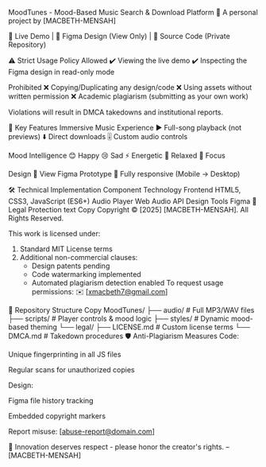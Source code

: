 MoodTunes - Mood-Based Music Search & Download Platform 🎵
A personal project by [MACBETH-MENSAH]

🔗 Live Demo |
🎨 Figma Design (View Only) |
📂 Source Code (Private Repository)

⚠️ Strict Usage Policy
Allowed
✔️ Viewing the live demo
✔️ Inspecting the Figma design in read-only mode

Prohibited
❌ Copying/Duplicating any design/code
❌ Using assets without written permission
❌ Academic plagiarism (submitting as your own work)

Violations will result in DMCA takedowns and institutional reports.

🎯 Key Features
Immersive Music Experience
▶️ Full-song playback (not previews)
⬇️ Direct downloads
🎚️ Custom audio controls

Mood Intelligence
😊 Happy
😢 Sad
⚡ Energetic
🧘 Relaxed
🎯 Focus

Design
🎨 View Figma Prototype
📱 Fully responsive (Mobile → Desktop)

🛠️ Technical Implementation
Component	Technology
Frontend	HTML5, CSS3, JavaScript (ES6+)
Audio Player	Web Audio API
Design Tools	Figma
📜 Legal Protection
text
Copy
Copyright © [2025] [MACBETH-MENSAH]. All Rights Reserved.

This work is licensed under:
1. Standard MIT License terms
2. Additional non-commercial clauses:
   - Design patents pending
   - Code watermarking implemented
   - Automated plagiarism detection enabled
To request usage permissions:
✉️   [xmacbeth7@gmail.com]

📂 Repository Structure
Copy
MoodTunes/
├── audio/            # Full MP3/WAV files
├── scripts/          # Player controls & mood logic
├── styles/           # Dynamic mood-based theming
└── legal/
   ├── LICENSE.md     # Custom license terms
   └── DMCA.md        # Takedown procedures
🛡️ Anti-Plagiarism Measures
Code:

Unique fingerprinting in all JS files

Regular scans for unauthorized copies

Design:

Figma file history tracking

Embedded copyright markers

Report misuse: [abuse-report@domain.com]

🌟 Innovation deserves respect - please honor the creator's rights.
– [MACBETH-MENSAH]
